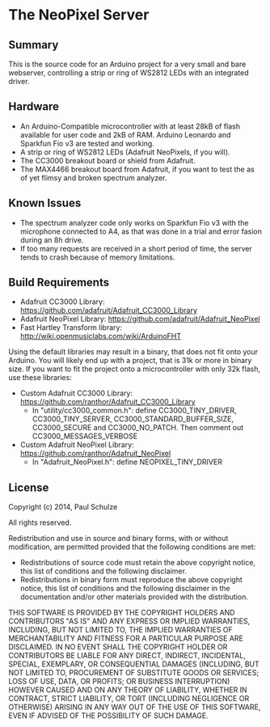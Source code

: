 The NeoPixel Server
===================

## Summary
This is the source code for an Arduino project for a very small and bare webserver, controlling
a strip or ring of WS2812 LEDs with an integrated driver.

## Hardware
* An Arduino-Compatible microcontroller with at least 28kB of flash available for user code and 2kB of RAM. Arduino Leonardo and Sparkfun Fio v3 are tested and working.
* A strip or ring of WS2812 LEDs (Adafruit NeoPixels, if you will).
* The CC3000 breakout board or shield from Adafruit.
* The MAX4466 breakout board from Adafruit, if you want to test the as of yet flimsy and broken spectrum analyzer.

## Known Issues
* The spectrum analyzer code only works on Sparkfun Fio v3 with the microphone connected to A4, as that was done in a trial and error fasion during an 8h
drive.
* If too many requests are received in a short period of time, the server tends to crash because of memory limitations.

## Build Requirements
* Adafruit CC3000 Library: https://github.com/adafruit/Adafruit_CC3000_Library
* Adafruit NeoPixel Library: https://github.com/adafruit/Adafruit_NeoPixel
* Fast Hartley Transform library: http://wiki.openmusiclabs.com/wiki/ArduinoFHT

Using the default libraries may result in a binary, that does not fit onto your Arduino. You will
likely end up with a project, that is 31k or more in binary size. If you want to fit the project
onto a microcontroller with only 32k flash, use these libraries:
* Custom Adafruit CC3000 Library: https://github.com/ranthor/Adafruit_CC3000_Library
  - In "utility/cc3000_common.h": define CC3000_TINY_DRIVER, CC3000_TINY_SERVER, CC3000_STANDARD_BUFFER_SIZE, CC3000_SECURE and CC3000_NO_PATCH. Then comment out CC3000_MESSAGES_VERBOSE
* Custom Adafruit NeoPixel Library: https://github.com/ranthor/Adafruit_NeoPixel
  - In "Adafruit_NeoPixel.h": define NEOPIXEL_TINY_DRIVER

## License
Copyright (c) 2014, Paul Schulze

All rights reserved.

Redistribution and use in source and binary forms, with or without modification,
are permitted provided that the following conditions are met:

* Redistributions of source code must retain the above copyright notice,
  this list of conditions and the following disclaimer.
* Redistributions in binary form must reproduce the above copyright notice,
  this list of conditions and the following disclaimer in the documentation
  and/or other materials provided with the distribution.

THIS SOFTWARE IS PROVIDED BY THE COPYRIGHT HOLDERS AND CONTRIBUTORS "AS IS"
AND ANY EXPRESS OR IMPLIED WARRANTIES, INCLUDING, BUT NOT LIMITED TO, THE IMPLIED
WARRANTIES OF MERCHANTABILITY AND FITNESS FOR A PARTICULAR PURPOSE ARE DISCLAIMED.
IN NO EVENT SHALL THE COPYRIGHT HOLDER OR CONTRIBUTORS BE LIABLE FOR ANY DIRECT,
INDIRECT, INCIDENTAL, SPECIAL, EXEMPLARY, OR CONSEQUENTIAL DAMAGES (INCLUDING, BUT
NOT LIMITED TO, PROCUREMENT OF SUBSTITUTE GOODS OR SERVICES; LOSS OF USE, DATA,
OR PROFITS; OR BUSINESS INTERRUPTION) HOWEVER CAUSED AND ON ANY THEORY OF LIABILITY,
WHETHER IN CONTRACT, STRICT LIABILITY, OR TORT (INCLUDING NEGLIGENCE OR OTHERWISE)
ARISING IN ANY WAY OUT OF THE USE OF THIS SOFTWARE, EVEN IF ADVISED OF THE POSSIBILITY
OF SUCH DAMAGE.
